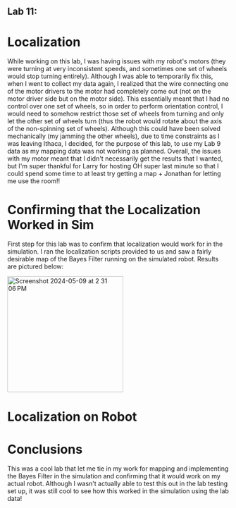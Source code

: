## Lab 11:

# Localization

While working on this lab, I was having issues with my robot's motors (they were turning at very inconsistent speeds, and sometimes one set of wheels would stop turning entirely). Although I was able to temporarily fix this, when I went to collect my data again, I realized that the wire connecting one of the motor drivers to the motor had completely come out (not on the motor driver side but on the motor side). This essentially meant that I had no control over one set of wheels, so in order to perform orientation control, I would need to somehow restrict those set of wheels from turning and only let the other set of wheels turn (thus the robot would rotate about the axis of the non-spinning set of wheels). Although this could have been solved mechanically (my jamming the other wheels), due to time constraints as I was leaving Ithaca, I decided, for the purpose of this lab, to use my Lab 9 data as my mapping data was not working as planned. Overall, the issues with my motor meant that I didn't necessarily get the results that I wanted, but I'm super thankful for Larry for hosting OH super last minute so that I could spend some time to at least try getting a map + Jonathan for letting me use the room!!

# Confirming that the Localization Worked in Sim

First step for this lab was to confirm that localization would work for in the simulation. I ran the localization scripts provided to us and saw a fairly desirable map of the Bayes Filter running on the simulated robot. Results are pictured below:

<img width="263" alt="Screenshot 2024-05-09 at 2 31 06 PM" src="https://github.com/ns14/ns14.github.io/assets/65001356/6aca91ac-ab19-4fd2-9175-64e6f8e32d2d">

# Localization on Robot

# Conclusions

This was a cool lab that let me tie in my work for mapping and implementing the Bayes Filter in the simulation and confirming that it would work on my actual robot. Although I wasn't actually able to test this out in the lab testing set up, it was still cool to see how this worked in the simulation using the lab data!
